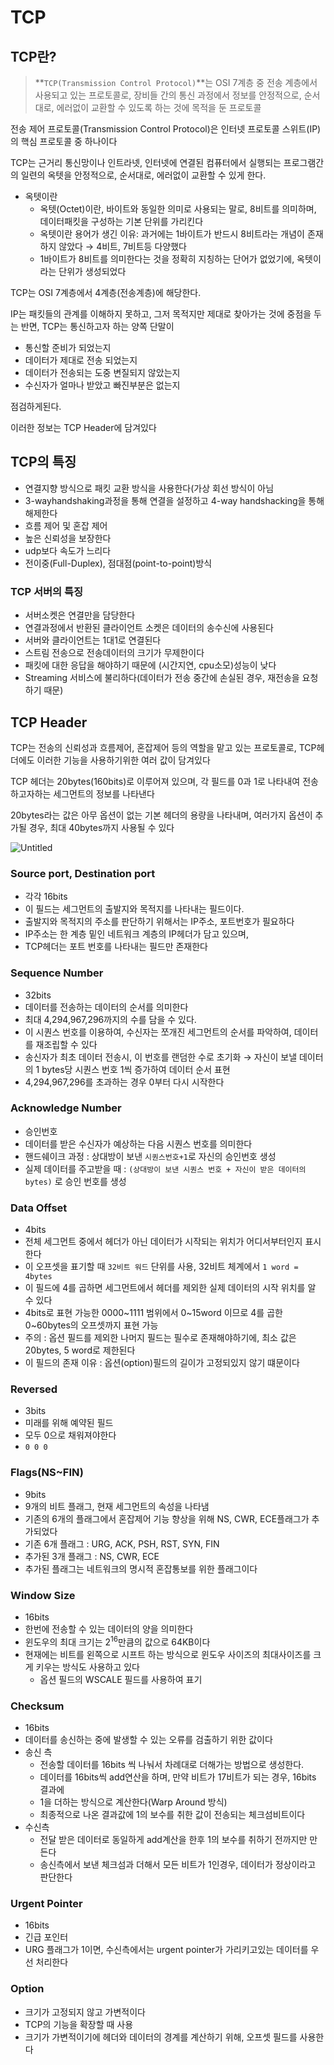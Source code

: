 # TCP

## TCP란?

> **`TCP(Transmission Control Protocol)`**는 OSI 7계층 중 전송 계층에서 사용되고 있는 프로토콜로, 장비들 간의 통신 과정에서 정보를 안정적으로, 순서대로, 에러없이 교환할 수 있도록 하는 것에 목적을 둔 프로토콜
> 

전송 제어 프로토콜(Transmission Control Protocol)은 인터넷 프로토콜 스위트(IP)의 핵심 프로토콜 중 하나이다

TCP는 근거리 통신망이나 인트라넷, 인터넷에 연결된 컴퓨터에서 실행되는 프로그램간의 일련의 옥텟을 안정적으로, 순서대로, 에러없이 교환할 수 있게 한다.

- 옥텟이란
    - 옥텟(Octet)이란, 바이트와 동일한 의미로 사용되는 말로, 8비트를 의미하며, 데이터패킷을 구성하는 기본 단위를 가리킨다
    - 옥텟이란 용어가 생긴 이유: 과거에는 1바이트가 반드시 8비트라는 개념이 존재하지 않았다 → 4비트, 7비트등 다양했다
    - 1바이트가 8비트를 의미한다는 것을 정확히 지칭하는 단어가 없었기에, 옥텟이라는 단위가 생성되었다
    

TCP는 OSI 7계층에서 4계층(전송계층)에 해당한다.

IP는 패킷들의 관계를 이해하지 못하고, 그저 목적지만 제대로 찾아가는 것에 중점을 두는 반면, TCP는 통신하고자 하는 양쪽 단말이 

- 통신할 준비가 되었는지
- 데이터가 제대로 전송 되었는지
- 데이터가 전송되는 도중 변질되지 않았는지
- 수신자가 얼마나 받았고 빠진부분은 없는지

점검하게된다.

이러한 정보는 TCP Header에 담겨있다

## TCP의 특징

- 연결지향 방식으로 패킷 교환 방식을 사용한다(가상 회선 방식이 아님
- 3-wayhandshaking과정을 통해 연결을 설정하고 4-way handshacking을 통해 해제한다
- 흐름 제어 및 혼잡 제어
- 높은 신뢰성을 보장한다
- udp보다 속도가 느리다
- 전이중(Full-Duplex), 점대점(point-to-point)방식

### TCP 서버의 특징

- 서버소켓은 연결만을 담당한다
- 연결과정에서 반환된 클라이언트 소켓은 데이터의 송수신에 사용된다
- 서버와 클라이언트는 1대1로 연결된다
- 스트림 전송으로 전송데이터의 크기가 무제한이다
- 패킷에 대한 응답을 해야하기 때문에 (시간지연, cpu소모)성능이 낮다
- Streaming 서비스에 불리하다(데이터가 전송 중간에 손실된 경우, 재전송을 요청하기 때문)

## TCP Header

TCP는 전송의 신뢰성과 흐름제어, 혼잡제어 등의 역할을 맡고 있는 프로토콜로, TCP헤더에도 이러한 기능을 사용하기위한 여러 값이 담겨있다

TCP 헤더는 20bytes(160bits)로 이루어져 있으며, 각 필드를 0과 1로 나타내여 전송하고자하는 세그먼트의 정보를 나타낸다

20bytes라는 값은 아무 옵션이 없는 기본 헤더의 용량을 나타내며, 여러가지 옵션이 추가될 경우, 최대 40bytes까지 사용될 수 있다

![Untitled](TCP%20c47a503dc8d74746bc126eaf8558d916/Untitled.png)

### Source port, Destination port

- 각각 16bits
- 이 필드는 세그먼트의 출발지와 목적지를 나타내는 필드이다.
- 출발지와 목적지의 주소를 판단하기 위해서는 IP주소, 포트번호가 필요하다
- IP주소는 한 계층 밑인 네트워크 계층의 IP헤더가 담고 있으며,
- TCP헤더는 포트 번호를 나타내는 필드만 존재한다

### Sequence Number

- 32bits
- 데이터를 전송하는 데이터의 순서를 의미한다
- 최대 4,294,967,296까지의 수를 담을 수 있다.
- 이 시퀀스 번호를 이용하여, 수신자는 쪼개진 세그먼트의 순서를 파악하여, 데이터를 재조립할 수 있다
- 송신자가 최초 데이터 전송시, 이 번호를 랜덤한 수로 초기화 → 자신이 보낼 데이터의 1 bytes당 시퀀스 번호 1씩 증가하여 데이터 순서 표현
- 4,294,967,296를 초과하는 경우 0부터 다시 시작한다

### Acknowledge Number

- 승인번호
- 데이터를 받은 수신자가 예상하는 다음 시퀀스 번호를 의미한다
- 핸드쉐이크 과정 : 상대방이 보낸 `시퀀스번호+1`로 자신의 승인번호 생성
- 실제 데이터를 주고받을 때 : `(상대방이 보낸 시퀀스 번호 + 자신이 받은 데이터의 bytes)` 로 승인 번호를 생성

### Data Offset

- 4bits
- 전체 세그먼트 중에서 헤더가 아닌 데이터가 시작되는 위치가 어디서부터인지 표시한다
- 이 오프셋을 표기할 때 `32비트 워드` 단위를 사용, 32비트 체계에서 `1 word = 4bytes`
- 이 필드에 4를 곱하면 세그먼트에서 헤더를 제외한 실제 데이터의 시작 위치를 알 수 있다
- 4bits로 표현 가능한  0000~1111 범위에서 0~15word 이므로 4를 곱한 0~60bytes의 오프셋까지 표현 가능
- 주의 : 옵션 필드를 제외한 나머지 필드는 필수로 존재해야하기에, 최소 값은 20bytes, 5 word로 제한된다
- 이 필드의 존재 이유 : 옵션(option)필드의 길이가 고정되있지 않기 떄문이다

### Reversed

- 3bits
- 미래를 위해 예약된 필드
- 모두 0으로 채워져야한다
- `0 0 0`

### Flags(NS~FIN)

- 9bits
- 9개의 비트 플래그, 현재 세그먼트의 속성을 나타냄
- 기존의 6개의 플래그에서 혼잡제어 기능 향상을 위해 NS, CWR, ECE플래그가 추가되었다
- 기존 6개 플래그 : URG, ACK, PSH, RST, SYN, FIN
- 추가된 3개 플래그 : NS, CWR, ECE
- 추가된 플래그는 네트워크의 명시적 혼잡통보를 위한 플래그이다

### Window Size

- 16bits
- 한번에 전송할 수 있는 데이터의 양을 의미한다
- 윈도우의 최대 크기는 $2^{16}$만큼의 값으로 64KB이다
- 현재에는 비트를 왼쪽으로 시프트 하는 방식으로 윈도우 사이즈의 최대사이즈를 크게 키우는 방식도 사용하고 있다
    - 옵션 필드의 WSCALE 필드를 사용하여 표기

### Checksum

- 16bits
- 데이터를 송신하는 중에 발생할 수 있는 오류를 검출하기 위한 값이다
- 송신 측
    - 전송할 데이터를 16bits 씩 나눠서 차례대로 더해가는 방법으로 생성한다.
    - 데이터를 16bits씩 add연산을 하며, 만약 비트가 17비트가 되는 경우, 16bits 결과에
    - 1을 더하는 방식으로 계산한다(Warp Around 방식)
    - 최종적으로 나온 결과값에 1의 보수를 취한 값이 전송되는 체크섬비트이다
- 수신측
    - 전달 받은 데이터로 동일하게 add계산을 한후 1의 보수를 취하기 전까지만 만든다
    - 송신측에서 보낸 체크섬과 더해서 모든 비트가 1인경우, 데이터가 정상이라고 판단한다

### Urgent Pointer

- 16bits
- 긴급 포인터
- URG 플래그가 1이면, 수신측에서는 urgent pointer가 가리키고있는 데이터를 우선 처리한다

### Option

- 크기가 고정되지 않고 가변적이다
- TCP의 기능을 확장할 때 사용
- 크기가 가변적이기에 헤더와 데이터의 경계를 계산하기 위해, 오프셋 필드를 사용한다
